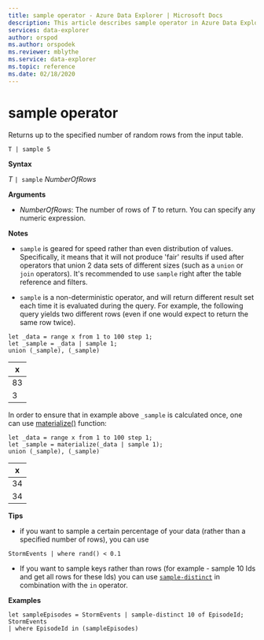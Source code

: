 ```yaml
---
title: sample operator - Azure Data Explorer | Microsoft Docs
description: This article describes sample operator in Azure Data Explorer.
services: data-explorer
author: orspod
ms.author: orspodek
ms.reviewer: mblythe
ms.service: data-explorer
ms.topic: reference
ms.date: 02/18/2020
---
```

# sample operator

Returns up to the specified number of random rows from the input table.

```kusto
T | sample 5
```

**Syntax**

_T_ `| sample` _NumberOfRows_

**Arguments**

- _NumberOfRows_: The number of rows of _T_ to return. You can specify any numeric expression.

**Notes**

- `sample` is geared for speed rather than even distribution of values. Specifically, it means that it will not produce 'fair' results if used after operators that union 2 data sets of different sizes (such as a `union` or `join` operators). It's recommended to use `sample` right after the table reference and filters.

- `sample` is a non-deterministic operator, and will return different result set each time it is evaluated during the query. For example, the following query yields two different rows (even if one would expect to return the same row twice).

```kusto
let _data = range x from 1 to 100 step 1;
let _sample = _data | sample 1;
union (_sample), (_sample)
```

| x   |
| --- |
| 83  |
| 3   |

In order to ensure that in example above `_sample` is calculated once, one can use [materialize()](./materializefunction.md) function:

```kusto
let _data = range x from 1 to 100 step 1;
let _sample = materialize(_data | sample 1);
union (_sample), (_sample)
```

| x   |
| --- |
| 34  |
| 34  |

**Tips**

- if you want to sample a certain percentage of your data (rather than a specified number of rows), you can use

```kusto
StormEvents | where rand() < 0.1
```

- If you want to sample keys rather than rows (for example - sample 10 Ids and get all rows for these Ids) you can use [`sample-distinct`](./sampledistinctoperator.md) in combination with the `in` operator.

**Examples**

```kusto
let sampleEpisodes = StormEvents | sample-distinct 10 of EpisodeId;
StormEvents
| where EpisodeId in (sampleEpisodes)
```